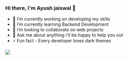 ### Hi there, I'm Ayush jaiswal 👋

<!--
**Ayushjaisgit/Ayushjaisgit** is a ✨ _special_ ✨ repository because its `README.md` (this file) appears on your GitHub profile.

Here are some ideas to get you started:

- 🔭 I’m currently working on ...
- 🌱 I’m currently learning ...
- 👯 I’m looking to collaborate on ...
- 🤔 I’m looking for help with ...
- 💬 Ask me about ...
- 📫 How to reach me: ...
- 😄 Pronouns: ...
- ⚡ Fun fact: ...
-->
  
<!--   ![image]({https://img.shields.io/badge/MongoDB-4EA94B?style=for-the-badge&logo=mongodb&logoColor=white}) -->
 - 🔭 I’m currently working on developing my skills
 - 🌱 I’m currently learning Backend Development
 - 👯 I’m looking to collaborate on web projects  
 - 💬 Ask me about anything i'll be happy to help you out
 - ⚡ Fun fact - Every developer loves dark themes 

![](https://komarev.com/ghpvc/?username=Ayushjaisgit)
